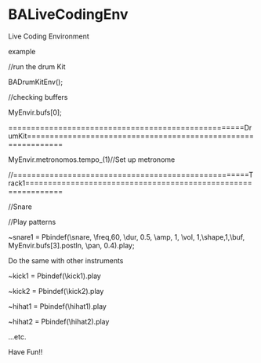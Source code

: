 # BALiveCodingEnv
Live Coding Environment

example

//run the drum Kit

BADrumKitEnv();

//checking buffers

MyEnvir.bufs[0];

====================================================DrumKit==============================================================

MyEnvir.metronomos.tempo_(1)//Set up metronome

//====================================================Track1==============================================================

//Snare

//Play patterns

~snare1 = Pbindef(\snare, \freq,60, \dur, 0.5, \amp, 1, \vol, 1,\shape,1,\buf, MyEnvir.bufs[3].postln, \pan, 0.4).play;

Do the same with other instruments

~kick1 = Pbindef(\kick1).play

~kick2 = Pbindef(\kick2).play

~hihat1 = Pbindef(\hihat1).play

~hihat2 = Pbindef(\hihat2).play

...etc.

Have Fun!!


